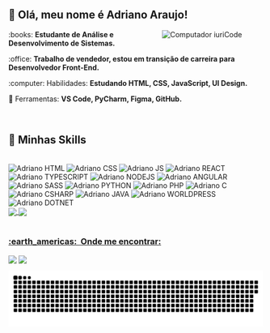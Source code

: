 ## :wave: Olá, meu nome é <strong>Adriano Araujo!</strong>
<img src="https://raw.githubusercontent.com/MicaelliMedeiros/micaellimedeiros/master/image/computer-illustration.png" min-width="200px" max-width="200px" width="200px" align="right" alt="Computador iuriCode">

<p align="left">
 :books: <strong>Estudante de Análise e Desenvolvimento de Sistemas.</strong>
</p>

<p align="left">
:office: <strong>Trabalho de vendedor, estou em transição de carreira para Desenvolvedor Front-End.</strong>
</p>

<p align="left">
 :computer: Habilidades: <strong>Estudando HTML, CSS, JavaScript, UI Design.</strong>
</p>

<p align="left">
  💼 Ferramentas: <strong>VS Code, PyCharm, Figma, GitHub.</strong>
</p>
</br>


## 🚀 Minhas Skills

<div style="display: inline_block"><br>
  <img aling="center" alt="Adriano HTML" height="30" width="40" src="https://cdn.jsdelivr.net/gh/devicons/devicon/icons/html5/html5-original.svg">
  <img aling="center" alt="Adriano CSS" height="30" width="40" src="https://cdn.jsdelivr.net/gh/devicons/devicon/icons/css3/css3-original.svg">
  <img aling="center" alt="Adriano JS" height="30" width="40" src="https://cdn.jsdelivr.net/gh/devicons/devicon/icons/javascript/javascript-original.svg">
  <img aling="center" alt="Adriano REACT" height="30" width="40" src="https://cdn.jsdelivr.net/gh/devicons/devicon/icons/react/react-original.svg" >
  <img aling="center" alt="Adriano TYPESCRIPT" height="30" width="40" src="https://cdn.jsdelivr.net/gh/devicons/devicon/icons/typescript/typescript-original.svg">
  <img aling="center" alt="Adriano NODEJS" height="30" width="40" src="https://cdn.jsdelivr.net/gh/devicons/devicon/icons/nodejs/nodejs-original.svg">
  <img aling="center" alt="Adriano ANGULAR" height="30" width="40" src="https://cdn.jsdelivr.net/gh/devicons/devicon/icons/angularjs/angularjs-original.svg">
  <img aling="center" alt="Adriano SASS" height="30" width="40" src="https://cdn.jsdelivr.net/gh/devicons/devicon/icons/sass/sass-original.svg">
  <img aling="center" alt="Adriano PYTHON" height="30" width="40" src="https://cdn.jsdelivr.net/gh/devicons/devicon/icons/python/python-original.svg">  
  <img aling="center" alt="Adriano PHP" height="30" width="40" src="https://cdn.jsdelivr.net/gh/devicons/devicon/icons/php/php-original.svg">
  <img aling="center" alt="Adriano C" height="30" width="40" src="https://cdn.jsdelivr.net/gh/devicons/devicon/icons/c/c-original.svg">
  <img aling="center" alt="Adriano CSHARP" height="30" width="40" src="https://cdn.jsdelivr.net/gh/devicons/devicon/icons/csharp/csharp-original.svg">
  <img aling="center" alt="Adriano JAVA" height="30" width="40" src="https://cdn.jsdelivr.net/gh/devicons/devicon/icons/java/java-original.svg">
  <img aling="center" alt="Adriano WORLDPRESS" height="30" width="40" src="https://cdn.jsdelivr.net/gh/devicons/devicon/icons/wordpress/wordpress-plain.svg" />
  <img aling="center" alt="Adriano DOTNET" height="30" width="40" src="https://cdn.jsdelivr.net/gh/devicons/devicon/icons/dot-net/dot-net-original.svg" />                  
</div>

<div>
  <a href="https://github.com/adrianoardev">
  <img height="160em" align="center" src="https://github-readme-stats.vercel.app/api?username=adrianoardev&theme=vision-friendly-dark"/>
  <img height="160em" align="center" src="https://github-readme-stats.vercel.app/api/top-langs/?username=adrianoardev&layout=compact&langs_count=7&theme=vision-friendly-dark"/>
  </div>  

<br> 
  
  <h3> :earth_americas: &nbsp;Onde me encontrar: </h3>   
  <div>
  <a href="mailto:adrianoardev@gmail.com"><img align="center" src="https://img.shields.io/badge/Gmail-D14836?style=for-the-badge&logo=gmail&logoColor=white" target="_blank"></a>
  <a href="https://www.linkedin.com/in/adriano-araujo27"><img align="center" src="https://img.shields.io/badge/LinkedIn-0077B5?style=for-the-badge&logo=linkedin&logoColor=white" target="_blank"> 
  </a>  
  
![Snake animation](https://github.com/adrianoardev/adrianoardev/blob/output/github-contribution-grid-snake.svg) 
  
</div>

  

  
